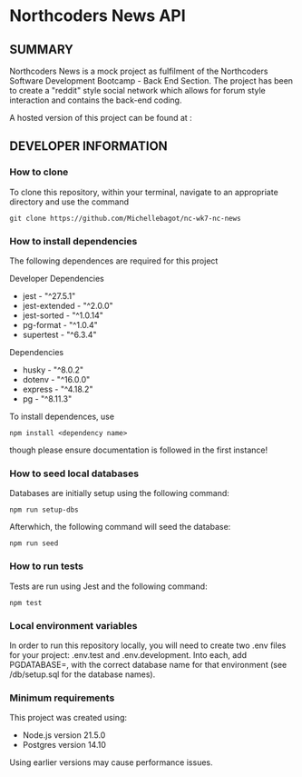 # Northcoders News API

## SUMMARY

Northcoders News is a mock project as fulfilment of the Northcoders Software Development Bootcamp - Back End Section. The project has been to create a "reddit" style social network which allows for forum style interaction and contains the back-end coding.

A hosted version of this project can be found at :

## DEVELOPER INFORMATION

### How to clone

To clone this repository, within your terminal, navigate to an appropriate directory and use the command

```
git clone https://github.com/Michellebagot/nc-wk7-nc-news
```

### How to install dependencies

The following dependences are required for this project

Developer Dependencies

- jest - "^27.5.1"
- jest-extended - "^2.0.0"
- jest-sorted - "^1.0.14"
- pg-format - "^1.0.4"
- supertest - "^6.3.4"

Dependencies

- husky - "^8.0.2"
- dotenv - "^16.0.0"
- express - "^4.18.2"
- pg - "^8.11.3"

To install dependences, use
```
npm install <dependency name>
```
though please ensure documentation is followed in the first instance!

### How to seed local databases

Databases are initially setup using the following command:

```
npm run setup-dbs
```

Afterwhich, the following command will seed the database:

``` 
npm run seed
```

### How to run tests

Tests are run using Jest and the following command:

```
npm test
```

### Local environment variables

In order to run this repository locally, you will need to create two .env files for your project: .env.test and .env.development. Into each, add PGDATABASE=, with the correct database name for that environment (see /db/setup.sql for the database names).

### Minimum requirements

This project was created using:

- Node.js version 21.5.0
- Postgres version 14.10

Using earlier versions may cause performance issues.
